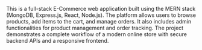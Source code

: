 This is a full-stack E-Commerce web application built using the MERN stack (MongoDB, Express.js, React, Node.js).
The platform allows users to browse products, add items to the cart, and manage orders. 
It also includes admin functionalities for product management and order tracking. 
The project demonstrates a complete workflow of a modern online store with secure backend APIs and a responsive frontend.

